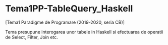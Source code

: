 # Tema1PP-TableQuery_Haskell
[Tema1 Paradigme de Programare (2019-2020, seria CB)] 

Tema presupune interogarea unor tabele in Haskell si efectuarea de operatii de Select, Filter, Join etc.
